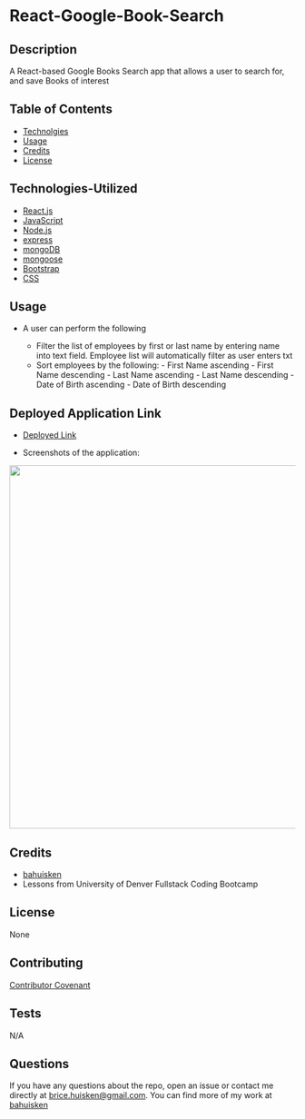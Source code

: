 # React-Google-Book-Search

## Description

A React-based Google Books Search app that allows a user to search for, and save Books of interest

## Table of Contents

- [Technolgies](#Technologies-Utilized)
- [Usage](#usage)
- [Credits](#credits)
- [License](#license)

## Technologies-Utilized

- [React.js](https://reactjs.org/)
- [JavaScript](https://developer.mozilla.org/en-US/docs/Web/JavaScript)
- [Node.js](https://nodejs.org/en/)
- [express](https://expressjs.com/)
- [mongoDB](https://www.mongodb.com/2)
- [mongoose](https://mongoosejs.com/)
- [Bootstrap](https://getbootstrap.com/)
- [CSS](https://developer.mozilla.org/en-US/docs/Web/CSS)

## Usage

- A user can perform the following

  - Filter the list of employees by first or last name by entering name into text field. Employee list will automatically filter as user enters txt
  - Sort employees by the following: - First Name ascending - First Name descending - Last Name ascending - Last Name descending - Date of Birth ascending - Date of Birth descending

## Deployed Application Link

- [Deployed Link](https://bahuisken.github.io/Employee-Directory/)

- Screenshots of the application:

<img src="./assets/images/Employee-Tracker.gif" width="640">

## Credits

- [bahuisken](https://github.com/bahuisken/)
- Lessons from University of Denver Fullstack Coding Bootcamp

## License

None

## Contributing

[Contributor Covenant](https://www.contributor-covenant.org/)

## Tests

N/A

## Questions

If you have any questions about the repo, open an issue or contact me directly at [brice.huisken@gmail.com](mailto:brice.huisken@gmail.com). You can find more of my work at [bahuisken](https://github.com/bahuisken/)
